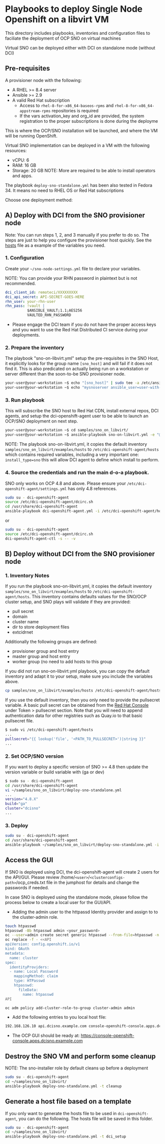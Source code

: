 # Playbooks to deploy Single Node Openshift on a libvirt VM

This directory includes playbooks, inventories and configuration files to faciliate the deployment of OCP SNO on virtual machines

Virtual SNO can be deployed either with DCI on standalone mode (without DCI)

## Pre-requisites

A provisioner node with the following:
- A RHEL >= 8.4 server
- Ansible >= 2.9
- A valid Red Hat subscription
  - Access to `rhel-8-for-x86_64-baseos-rpms` and `rhel-8-for-x86_64-appstream-rpms` repositories is required
  - If the vars activation_key and org_id are provided, the system registration to the proper subscriptions is done during the deployme

This is where the OCP/SNO installation will be launched, and where the VM will be running OpenShift.

Virtual SNO implementation can be deployed in a VM with the following resources:
- vCPU: 6
- RAM: 16 GB
- Storage: 20 GB
NOTE: More are required to be able to install operators and apps.

The playbook `deploy-sno-standalone.yml` has been also tested in Fedora 34. It means no need to RHEL OS or Red Hat subscriptions

Choose one deployment method:

## A) Deploy with DCI from the SNO provisioner node

Note: You can run steps 1, 2, and 3 manually if you prefer to do so. The steps are just to help you configure the provisioner host quickly. See the [hosts](https://github.com/redhat-cip/dci-openshift-agent/blob/master/samples/sno_on_libvirt/examples/hosts) file as a example of the variables you need.

### 1. Configuration

Create your `~/sno-node-settings.yml` file to declare your variables.

NOTE: You can provide your RHN password in plaintext but is not recommended.

```yaml
dci_client_id: remoteci/XXXXXXXXX
dci_api_secret: API-SECRET-GOES-HERE
rhn_user: your-rhn-user
rhn_pass: !vault |
          $ANSIBLE_VAULT;1.1;AES256
          VAULTED_RHN_PASSWORD
```

* Please engage the DCI team if you do not have the proper access keys and you want to use the Red Hat Distributed CI service during your deployments.

### 2. Prepare the inventory

The playbook "sno-on-libvirt.yml" setup the pre-requisites in the SNO Host, it explicitly looks for the group name `[sno_host]` and will fail if it does not find it.
This is also predicated on actually being run on a workstation or server different than the soon-to-be SNO provisioner node.

```bash
your-user@your-workstation ~$ echo "[sno_host]" | sudo tee -a /etc/ansible/hosts
your-user@your-workstation ~$ echo "mysnoserver ansible_user=user-with-sudo-priv ansible_host=some-server" | sudo tee -a /etc/ansible/hosts
```

### 3. Run playbook

This will subscribe the SNO host to Red Hat CDN, install external repos, DCI agents, and setup the dci-openshift-agent user to be able to launch an OCP/SNO deployment on next step.

```bash
your-user@your-workstation ~$ cd samples/sno_on_libvirt/
your-user@your-workstation ~$ ansible-playbook sno-on-libvirt.yml -e "@~/sno-node-settings.yml" -i /etc/ansible/hosts --vault-password-file ~/.vault_secret
```

NOTE: The playbook sno-on-libvirt.yml, it copies the default inventory `samples/sno_on_libvirt/examples/hosts` to `/etc/dci-openshift-agent/hosts` which contains required variables, including a very important one: `install_type=sno` this will allow DCI agent to define which install to perform.

### 4. Source the credentials and run the main d-o-a playbook.

SNO only works on OCP 4.8 and above. Please ensure your `/etc/dci-openshift-agent/settings.yml` has only 4.8 references.

```bash
sudo su - dci-openshift-agent
source /etc/dci-openshift-agent/dcirc.sh
cd /usr/share/dci-openshift-agent
ansible-playbook dci-openshift-agent.yml -i /etc/dci-openshift-agent/hosts  -e "@/etc/dci-openshift-agent/settings.yml"
```

or

```bash
sudo su - dci-openshift-agent
source /etc/dci-openshift-agent/dcirc.sh
dci-openshift-agent-ctl -s -- -v
```

## B) Deploy without DCI from the SNO provisioner node

### 1. Inventory Notes

If you run the playbook sno-on-libvirt.yml, it copies the default inventory `samples/sno_on_libvirt/examples/hosts` to `/etc/dci-openshift-agent/hosts`.
This inventory contains defaults values for the SNO/OCP cluster setup, and SNO plays will validate if they are provided:

- pull secret
- domain
- cluster name
- dir to store deployment files
- extcidrnet

Additionally the following groups are defined:

- provisioner group and host entry
- master group and host entry
- worker group (no need to add hosts to this group

If you did not run sno-on-libvirt.yml playbook, you can copy the default inventory and adapt it to your setup, make sure you include the variables above.

```bash
cp samples/sno_on_libvirt/examples/hosts /etc/dci-openshift-agent/hosts
```

If you use the default inventory, then you only need to provide the pullsecret variable. A basic pull secret can be obtained from the [Red Hat Console](https://console.redhat.com/openshift/downloads) under Token > pullsecret section. Note that you will need to append authentication data for other registries such as Quay.io to that basic pullsecret file.

```bash
$ sudo vi /etc/dci-openshift-agent/hosts
...
pullsecret="{{ lookup('file', '<PATH_TO_PULLSECRET>')|string }}"
...
```
### 2. Set OCP/SNO version
If you want to deploy a specific version of SNO >= 4.8 then update the version variable or build variable with (ga or dev)

```bash
$ sudo su - dci-openshift-agent
cd /usr/share/dci-openshift-agent
vi ~/samples/sno_on_libvirt/deploy-sno-standalone.yml
...
version="4.8.X"
build="ga"
cluster="dcisno"
...
```

### 3. Deploy

```bash
sudo su - dci-openshift-agent
cd /usr/share/dci-openshift-agent
ansible-playbook ~/samples/sno_on_libvirt/deploy-sno-standalone.yml -i /etc/dci-openshift-agent/hosts
```

##  Access the GUI

If SNO is deployed using DCI, the dci-openshift-agent will create 2 users for the API/GUI. Please review /home/`<user>`/`<clusterconfigs-path>`/ocp_creds.txt file in the jumphost for details and change the passwords if needed.

In case SNO is deployed using the standalone mode, please follow the process below to create a local user for the GUI/API.

* Adding the admin user to the httpassd Identity provider and assign to to the cluster-admin role.

```bash
touch htpasswd
htpasswd -Bb htpasswd admin <your_password>
oc --user=admin create secret generic htpasswd --from-file=htpasswd -n openshift-config
oc replace -f - <<API
apiVersion: config.openshift.io/v1
kind: OAuth
metadata:
  name: cluster
spec:
  identityProviders:
  - name: Local Password
    mappingMethod: claim
    type: HTPasswd
    htpasswd:
      fileData:
        name: htpasswd
API

oc adm policy add-cluster-role-to-group cluster-admin admin
```

* Add the following entries to you local host file:
```bash
192.168.126.10 api.dcisno.example.com console-openshift-console.apps.dcisno.example.com oauth-openshift.apps.dcisno.example.com
```

* The OCP GUI should be ready at: https://console-openshift-console.apps.dcisno.example.com


## Destroy the SNO VM and perform some cleanup

NOTE: The sno-installer role by default cleans up before a deployment

```bash
sudo su - dci-openshift-agent
cd ~/samples/sno_on_libvirt/
ansible-playbook deploy-sno-standalone.yml -t cleanup
```

## Generate a host file based on a template

If you only want to generate the hosts file to be used in `dci-openshift-agent`, you can do the following. The hosts file will be saved in this folder.

```bash
sudo su - dci-openshift-agent
cd ~/samples/sno_on_libvirt/
ansible-playbook deploy-sno-standalone.yml -t dci_setup
```
